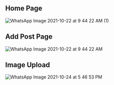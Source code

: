 ## Home Page
![WhatsApp Image 2021-10-22 at 9 44 22 AM (1)](https://user-images.githubusercontent.com/52628550/138594085-8bc45371-dba5-416a-9c71-718cd8f1edad.jpeg)

## Add Post Page
![WhatsApp Image 2021-10-22 at 9 44 22 AM](https://user-images.githubusercontent.com/52628550/138594080-56aaec8a-b425-4035-b351-828d36f3e3a5.jpeg)

## Image Upload
![WhatsApp Image 2021-10-24 at 5 46 53 PM](https://user-images.githubusercontent.com/52628550/138594083-9d4d35eb-562a-493e-adb3-f3313860ff03.jpeg)

